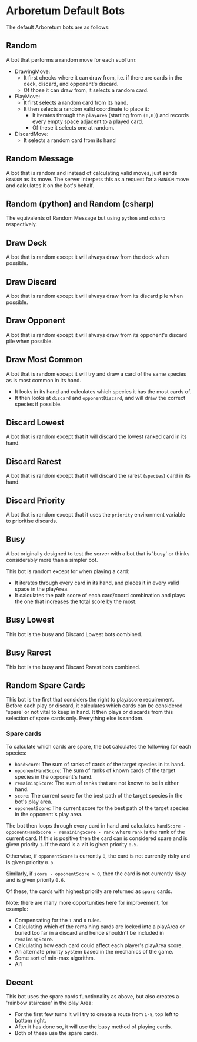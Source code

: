 # Arboretum Default Bots
The default Arboretum bots are as follows:

## Random
A bot that performs a random move for each subTurn:
- DrawingMove:
    - It first checks where it can draw from, i.e. if there are cards in the deck, discard, and 
    opponent's discard.
    - Of those it can draw from, it selects a random card.
- PlayMove:
    - It first selects a random card from its hand.
    - It then selects a random valid coordinate to place it:
        - It iterates through the `playArea` (starting from `(0,0)`) and records every empty space 
        adjacent to a played card.
        - Of these it selects one at random.
- DiscardMove:
    - It selects a random card from its hand

## Random Message
A bot that is random and instead of calculating valid moves, just sends `RANDOM` as its move. The 
server interpets this as a request for a `RANDOM` move and calculates it on the bot's behalf.

## Random (python) and Random (csharp)
The equivalents of Random Message but using `python` and `csharp` respectively.

## Draw Deck
A bot that is random except it will always draw from the deck when possible.

## Draw Discard
A bot that is random except it will always draw from its discard pile when possible.

## Draw Opponent
A bot that is random except it will always draw from its opponent's discard pile when possible.

## Draw Most Common
A bot that is random except it will try and draw a card of the same species as is most common in its
hand.
- It looks in its hand and calculates which species it has the most cards of.
- It then looks at `discard` and `opponentDiscard`, and will draw the correct species if possible.

## Discard Lowest
A bot that is random except that it will discard the lowest ranked card in its hand.

## Discard Rarest
A bot that is random except that it will discard the rarest (`species`) card in its hand.

## Discard Priority
A bot that is random except that it uses the `priority` environment variable to prioritise discards.

## Busy
A bot originally designed to test the server with a bot that is 'busy' or thinks considerably more than
a simpler bot.

This bot is random except for when playing a card:
- It iterates through every card in its hand, and places it in every valid space in the playArea.
- It calculates the path score of each card/coord combination and plays the one that increases the total
score by the most.

## Busy Lowest
This bot is the busy and Discard Lowest bots combined.

## Busy Rarest
This bot is the busy and Discard Rarest bots combined.

## Random Spare Cards
This bot is the first that considers the right to play/score requirement. Before each play or discard,
it calculates which cards can be considered 'spare' or not vital to keep in hand. It then plays or 
discards from this selection of spare cards only. Everything else is random.

### Spare cards
To calculate which cards are spare, the bot calculates the following for each species:
- `handScore`: The sum of ranks of cards of the target species in its hand.
- `opponentHandScore`: The sum of ranks of known cards of the target species in the opponent's hand.
- `remainingScore`: The sum of ranks that are not known to be in either hand.
- `score`: The current score for the best path of the target species in the bot's play area.
- `opponentScore`: The current score for the best path of the target species in the opponent's play area.

The bot then loops through every card in hand and calculates 
`handScore - opponentHandScore - remainingScore - rank` where `rank` is the rank of the current card.
If this is positive then the card can is considered spare and is given priority `1`. If the card is 
a `7` it is given priority `0.5`.

Otherwise, if `opponentScore` is currently `0`, the card is not currently risky and is given priority
`0.6`.

Similarly, if `score - opponentScore > 0`, then the card is not currently risky and is given priority
`0.6`.

Of these, the cards with highest priority are returned as `spare` cards.

Note: there are many more opportunities here for improvement, for example: 
- Compensating for the `1` and `8` rules.
- Calculating which of the remaining cards are locked into a playArea or buried too far in a discard 
and hence shouldn't be included in `remainingScore`.
- Calculating how each card could affect each player's playArea score.
- An alternate priority system based in the mechanics of the game.
- Some sort of min-max algorithm.
- AI?

## Decent

This bot uses the spare cards functionality as above, but also creates a 'rainbow staircase' in the 
play Area:
- For the first few turns it will try to create a route from `1-8`, top left to bottom right.
- After it has done so, it will use the busy method of playing cards.
- Both of these use the spare cards.




















